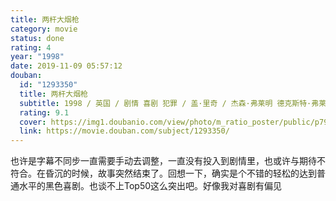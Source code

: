 ```yaml
---
title: 两杆大烟枪
category: movie
status: done
rating: 4
year: "1998"
date: 2019-11-09 05:57:12
douban:
  id: "1293350"
  title: 两杆大烟枪
  subtitle: 1998 / 英国 / 剧情 喜剧 犯罪 / 盖·里奇 / 杰森·弗莱明 德克斯特·弗莱彻
  rating: 9.1
  cover: https://img1.doubanio.com/view/photo/m_ratio_poster/public/p792443418.jpg
  link: https://movie.douban.com/subject/1293350/
---
```


也许是字幕不同步一直需要手动去调整，一直没有投入到剧情里，也或许与期待不符合。在昏沉的时候，故事突然结束了。回想一下，确实是个不错的轻松的达到普通水平的黑色喜剧。也谈不上Top50这么突出吧。好像我对喜剧有偏见
